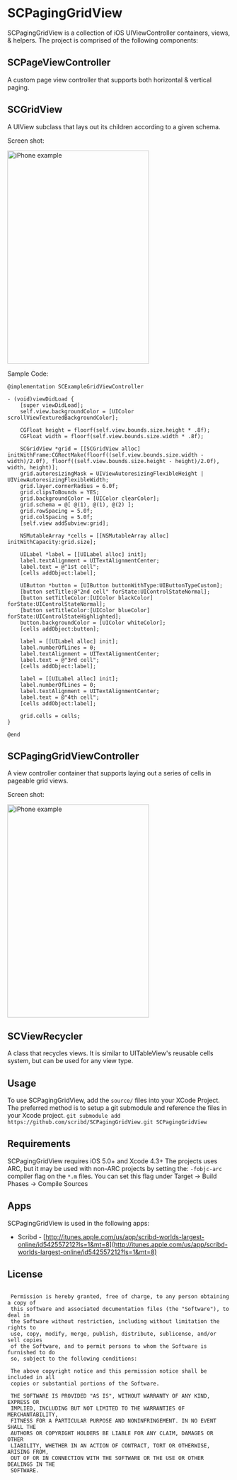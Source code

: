 SCPagingGridView
===

SCPagingGridView is a collection of iOS UIViewController containers, views, & helpers. The project is comprised of the following components:

SCPageViewController
---
A custom page view controller that supports both horizontal & vertical paging.

SCGridView
---
A UIView subclass that lays out its children according to a given schema.

Screen shot:

<img src="http://static.scribd.com.s3.amazonaws.com/github/gridview.png" height="480" width="320" alt="iPhone example" />

Sample Code:

```
@implementation SCExampleGridViewController

- (void)viewDidLoad {
    [super viewDidLoad];
    self.view.backgroundColor = [UIColor scrollViewTexturedBackgroundColor];
    
    CGFloat height = floorf(self.view.bounds.size.height * .8f);
    CGFloat width = floorf(self.view.bounds.size.width * .8f);
    
    SCGridView *grid = [[SCGridView alloc] initWithFrame:CGRectMake(floorf((self.view.bounds.size.width - width)/2.0f), floorf((self.view.bounds.size.height - height)/2.0f), width, height)];
    grid.autoresizingMask = UIViewAutoresizingFlexibleHeight | UIViewAutoresizingFlexibleWidth;
    grid.layer.cornerRadius = 6.0f;
    grid.clipsToBounds = YES;
    grid.backgroundColor = [UIColor clearColor];
    grid.schema = @[ @(1), @(1), @(2) ];
    grid.rowSpacing = 5.0f;
    grid.colSpacing = 5.0f;
    [self.view addSubview:grid];
    
    NSMutableArray *cells = [[NSMutableArray alloc] initWithCapacity:grid.size];

    UILabel *label = [[UILabel alloc] init];
    label.textAlignment = UITextAlignmentCenter;
    label.text = @"1st cell";
    [cells addObject:label];
    
    UIButton *button = [UIButton buttonWithType:UIButtonTypeCustom];
    [button setTitle:@"2nd cell" forState:UIControlStateNormal];
    [button setTitleColor:[UIColor blackColor] forState:UIControlStateNormal];
    [button setTitleColor:[UIColor blueColor] forState:UIControlStateHighlighted];
    button.backgroundColor = [UIColor whiteColor];
    [cells addObject:button];
    
    label = [[UILabel alloc] init];
    label.numberOfLines = 0;
    label.textAlignment = UITextAlignmentCenter;
    label.text = @"3rd cell";
    [cells addObject:label];
    
    label = [[UILabel alloc] init];
    label.numberOfLines = 0;
    label.textAlignment = UITextAlignmentCenter;
    label.text = @"4th cell";
    [cells addObject:label];
    
    grid.cells = cells;
}

@end
```

SCPagingGridViewController
---
A view controller container that supports laying out a series of cells in pageable grid views.

Screen shot:

<img src="http://static.scribd.com.s3.amazonaws.com/github/paging_gridview_iphone.png" height="480" width="320" alt="iPhone example" />

SCViewRecycler
---
A class that recycles views. It is similar to UITableView's reusable cells system, but can be used for any view type.

Usage
---

To use SCPagingGridView, add the ``` source/ ``` files into your XCode Project. The preferred method is to setup a git submodule and reference the files in your Xcode project. ` git submodule add https://github.com/scribd/SCPagingGridView.git SCPagingGridView `

Requirements
---

SCPagingGridView requires iOS 5.0+ and Xcode 4.3+ The projects uses ARC, but it may be used with non-ARC projects by setting the: ` -fobjc-arc ` compiler flag on the ` *.m ` files. You can set this flag under Target -> Build Phases -> Compile Sources

Apps
---
SCPagingGridView is used in the following apps:

* Scribd - [http://itunes.apple.com/us/app/scribd-worlds-largest-online/id542557212?ls=1&mt=8](http://itunes.apple.com/us/app/scribd-worlds-largest-online/id542557212?ls=1&mt=8)

License
---

```

 Permission is hereby granted, free of charge, to any person obtaining a copy of
 this software and associated documentation files (the "Software"), to deal in
 the Software without restriction, including without limitation the rights to
 use, copy, modify, merge, publish, distribute, sublicense, and/or sell copies
 of the Software, and to permit persons to whom the Software is furnished to do
 so, subject to the following conditions:
 
 The above copyright notice and this permission notice shall be included in all
 copies or substantial portions of the Software.
 
 THE SOFTWARE IS PROVIDED "AS IS", WITHOUT WARRANTY OF ANY KIND, EXPRESS OR
 IMPLIED, INCLUDING BUT NOT LIMITED TO THE WARRANTIES OF MERCHANTABILITY,
 FITNESS FOR A PARTICULAR PURPOSE AND NONINFRINGEMENT. IN NO EVENT SHALL THE
 AUTHORS OR COPYRIGHT HOLDERS BE LIABLE FOR ANY CLAIM, DAMAGES OR OTHER
 LIABILITY, WHETHER IN AN ACTION OF CONTRACT, TORT OR OTHERWISE, ARISING FROM,
 OUT OF OR IN CONNECTION WITH THE SOFTWARE OR THE USE OR OTHER DEALINGS IN THE
 SOFTWARE.
 
 ```
